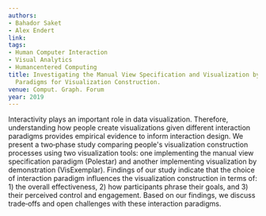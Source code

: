 ```yaml
---
authors:
- Bahador Saket
- Alex Endert
link:
tags:
- Human Computer Interaction
- Visual Analytics
- Humancentered Computing
title: Investigating the Manual View Specification and Visualization by Demonstration
  Paradigms for Visualization Construction.
venue: Comput. Graph. Forum
year: 2019
---
```

Interactivity plays an important role in data visualization. Therefore, understanding how people create visualizations given different interaction paradigms provides empirical evidence to inform interaction design. We present a two‐phase study comparing people's visualization construction processes using two visualization tools: one implementing the manual view specification paradigm (Polestar) and another implementing visualization by demonstration (VisExemplar). Findings of our study indicate that the choice of interaction paradigm influences the visualization construction in terms of: 1) the overall effectiveness, 2) how participants phrase their goals, and 3) their perceived control and engagement. Based on our findings, we discuss trade‐offs and open challenges with these interaction paradigms.